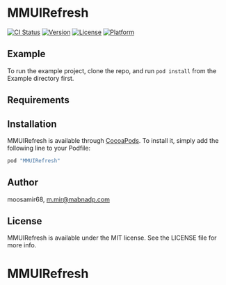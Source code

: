 # MMUIRefresh

[![CI Status](http://img.shields.io/travis/moosamir68/MMUIRefresh.svg?style=flat)](https://travis-ci.org/moosamir68/MMUIRefresh)
[![Version](https://img.shields.io/cocoapods/v/MMUIRefresh.svg?style=flat)](http://cocoapods.org/pods/MMUIRefresh)
[![License](https://img.shields.io/cocoapods/l/MMUIRefresh.svg?style=flat)](http://cocoapods.org/pods/MMUIRefresh)
[![Platform](https://img.shields.io/cocoapods/p/MMUIRefresh.svg?style=flat)](http://cocoapods.org/pods/MMUIRefresh)

## Example

To run the example project, clone the repo, and run `pod install` from the Example directory first.

## Requirements

## Installation

MMUIRefresh is available through [CocoaPods](http://cocoapods.org). To install
it, simply add the following line to your Podfile:

```ruby
pod "MMUIRefresh"
```

## Author

moosamir68, m.mir@mabnadp.com

## License

MMUIRefresh is available under the MIT license. See the LICENSE file for more info.
# MMUIRefresh
